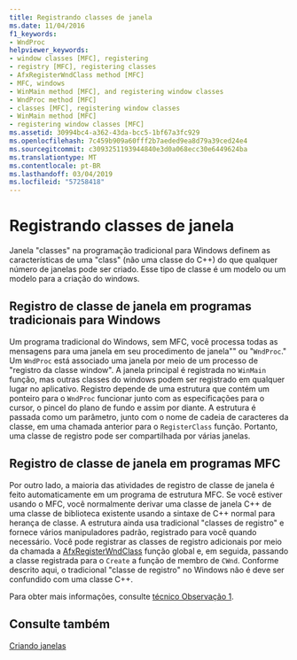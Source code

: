 ```yaml
---
title: Registrando classes de janela
ms.date: 11/04/2016
f1_keywords:
- WndProc
helpviewer_keywords:
- window classes [MFC], registering
- registry [MFC], registering classes
- AfxRegisterWndClass method [MFC]
- MFC, windows
- WinMain method [MFC], and registering window classes
- WndProc method [MFC]
- classes [MFC], registering window classes
- WinMain method [MFC]
- registering window classes [MFC]
ms.assetid: 30994bc4-a362-43da-bcc5-1bf67a3fc929
ms.openlocfilehash: 7c459b909a60fff2b7aeded9ea8d79a39ced24e4
ms.sourcegitcommit: c3093251193944840e3d0a068ecc30e6449624ba
ms.translationtype: MT
ms.contentlocale: pt-BR
ms.lasthandoff: 03/04/2019
ms.locfileid: "57258418"
---
```

# <a name="registering-window-classes"></a>Registrando classes de janela

Janela "classes" na programação tradicional para Windows definem as características de uma "class" (não uma classe do C++) do que qualquer número de janelas pode ser criado. Esse tipo de classe é um modelo ou um modelo para a criação do windows.

## <a name="window-class-registration-in-traditional-programs-for-windows"></a>Registro de classe de janela em programas tradicionais para Windows

Um programa tradicional do Windows, sem MFC, você processa todas as mensagens para uma janela em seu procedimento de janela"" ou "`WndProc`." Um `WndProc` está associado uma janela por meio de um processo de "registro da classe window". A janela principal é registrada no `WinMain` função, mas outras classes do windows podem ser registrado em qualquer lugar no aplicativo. Registro depende de uma estrutura que contém um ponteiro para o `WndProc` funcionar junto com as especificações para o cursor, o pincel do plano de fundo e assim por diante. A estrutura é passada como um parâmetro, junto com o nome de cadeia de caracteres da classe, em uma chamada anterior para o `RegisterClass` função. Portanto, uma classe de registro pode ser compartilhada por várias janelas.

## <a name="window-class-registration-in-mfc-programs"></a>Registro de classe de janela em programas MFC

Por outro lado, a maioria das atividades de registro de classe de janela é feito automaticamente em um programa de estrutura MFC. Se você estiver usando o MFC, você normalmente derivar uma classe de janela C++ de uma classe de biblioteca existente usando a sintaxe de C++ normal para herança de classe. A estrutura ainda usa tradicional "classes de registro" e fornece vários manipuladores padrão, registrado para você quando necessário. Você pode registrar as classes de registro adicionais por meio da chamada a [AfxRegisterWndClass](../mfc/reference/application-information-and-management.md#afxregisterwndclass) função global e, em seguida, passando a classe registrada para o `Create` a função de membro de `CWnd`. Conforme descrito aqui, o tradicional "classe de registro" no Windows não é deve ser confundido com uma classe C++.

Para obter mais informações, consulte [técnico Observação 1](../mfc/tn001-window-class-registration.md).

## <a name="see-also"></a>Consulte também

[Criando janelas](../mfc/creating-windows.md)
